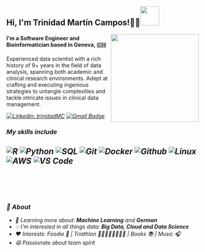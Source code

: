<h2> Hi, I'm Trinidad Martín Campos!✌🏽<img src="icons/giphy.gif" width="50"></h2>
<img align='right' src="icons/giphy.gif" width="230">

#### I'm a Software Engineer and Bioinformatician based in Geneva, 🇨🇭
Experienced data scientist with a rich history of 9+ years in the field of data analysis, spanning both academic and clinical research environments. Adept at crafting and executing ingenious strategies to untangle complexities and tackle intricate issues in clinical data management.

<p><em>

[![Linkedin: trinidadMC](https://img.shields.io/badge/-trinidadMC-blue?style=flat-square&logo=Linkedin&logoColor=white&link=https://www.linkedin.com/in/trinidadmartincampos)](https://www.linkedin.com/in/trinidadmartincampos)
[![Gmail Badge](https://img.shields.io/badge/-trinidadmartinc@gmail.com-c14438?style=flat-square&logo=Gmail&logoColor=white&link=mailto:trinidadmartinc)](mailto:trinidadmartinc)

### My skills include

![R](http://img.shields.io/badge/-R-000000?style=for-the-badge&logo=R)
![Python](http://img.shields.io/badge/-Python-000000?style=for-the-badge&logo=Python)
![SQL](http://img.shields.io/badge/-SQL-000000?style=for-the-badge&logo=mysql)
![Git](http://img.shields.io/badge/-Git-000000?style=for-the-badge&logo=Git)
![Docker](http://img.shields.io/badge/-Docker-000000?style=for-the-badge&logo=Docker&logoColor=blue)
![Github](http://img.shields.io/badge/-Github-000000?style=for-the-badge&logo=Github&logoColor=green)
![Linux](http://img.shields.io/badge/-Linux-000000?style=for-the-badge&logo=linux)
![AWS](http://img.shields.io/badge/-AWS-000000?style=for-the-badge&logo=Amazon-aws&logoColor=cyan)
![VS Code](http://img.shields.io/badge/-VS%20Code-000000?style=for-the-badge&logo=Visual-studio-code&logoColor=blue)
</br></br></br></br>
---
### 🤔 About
- 🌱 Learning more about: **Machine Learning** and **German**
- :bulb: I'm interested in all things data: **Big Data, Cloud and Data Science**
- ❤️ Interests: Foodie 🍉 | Triathlon 🏊🏻🚴🏻‍♂️🏃🏻‍♀️ | Books 📚 | Music 🎧
- 😄 Passionate about team spirit

